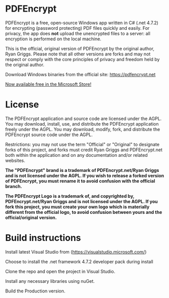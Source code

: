 # PDFEncrypt
PDFEncrypt is a free, open-source Windows app written in C# (.net 4.7.2) for encrypting (password protecting) PDF files quickly and easily.  For privacy, the app does **not** upload the unencrypted files to a server: all encryption is performed on the local machine.

This is the official, original version of PDFEncrypt by the original author, Ryan Griggs.  Please note that all other versions are forks and may not respect or comply with the core principles of privacy and freedom held by the original author.

Download Windows binaries from the official site: https://pdfencrypt.net

[Now available free in the Microsoft Store!](https://apps.microsoft.com/store/detail/pdfencrypt/XP88VS20D2D7NF)


# License

The PDFEncrypt application and source code are licensed under the AGPL.  You may download, install, use, and distribute the PDFEncrypt application freely under the AGPL.  You may download, modify, fork, and distribute the PDFEncrypt source code under the AGPL.

Restrictions: you may not use the term "Official" or "Original" to designate forks of this project, and forks must credit Ryan Griggs and PDFEncrypt.net both within the application and on any documentation and/or related websites.

**The "PDFEncrypt" brand is a trademark of PDFEncrypt.net/Ryan Griggs and is not licensed under the AGPL.  If you wish to release a forked version of PDFEncrypt, you must rename it to avoid confusion with the official branch.**

**The PDFEncrypt Logo is a trademark of, and copyrighted by, PDFEncrypt.net/Ryan Griggs and is not licensed under the AGPL. If you fork this project, you must create your own logo which is materially different from the official logo, to avoid confusion between yours and the official/original version.**


# Build instructions

Install latest Visual Studio from (https://visualstudio.microsoft.com/)

Choose to install the  .net framework 4.7.2 developer pack during install

Clone the repo and open the project in Visual Studio.

Install any necessary libraries using nuGet.

Build the Production version.
